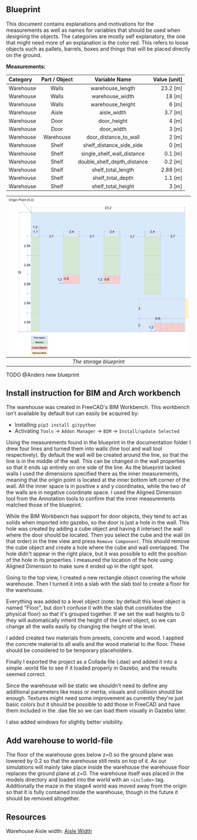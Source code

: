## Blueprint

This document contains explanations and motivations for the measurements as well as names for variables that should be used when designing the objects. The categories are mostly self explanatory, the one that might need more of an explanation is the color red. This refers to loose objects such as pallets, barrels, boxes and things that will be placed directly on the ground. 

**Measurements:**

| Category              | Part / Object         | Variable Name                 | Value [unit]  |
| :---                  | :----:                |    :----:                     |          ---: |
| Warehouse             | Walls                 | warehouse_length              | 23.2 [m]      |
| Warehouse             | Walls                 | warehouse_width               | 18 [m]        |
| Warehouse             | Walls                 | warehouse_height              | 6 [m]         |
| Warehouse             | Aisle                 | aisle_width                   | 3.7 [m]       |
| Warehouse             | Door                  | door_height                   | 4 [m]         |
| Warehouse             | Door                  | door_width                    | 3 [m]         |
| Warehouse             | Warehouse             | door_distance_to_wall         | 2 [m]         |
| Warehouse             | Shelf                 | shelf_distance_side_side      | 0 [m]         |
| Warehouse             | Shelf                 | single_shelf_wall_distance    | 0.1 [m]       |
| Warehouse             | Shelf                 | double_shelf_depth_distance   | 0.2 [m]       |
| Warehouse             | Shelf                 | shelf_total_length            | 2.88 [m]      |
| Warehouse             | Shelf                 | shelf_total_depth             | 1.1 [m]       |
| Warehouse             | Shelf                 | shelf_total_height            | 3 [m]         |

|![blueprint](resources/blueprint_storage.drawio.png)|
|:--:| 
| *The storage blueprint* |

TODO @Anders new blueprint


## Install instruction for BIM and Arch workbench

The warehouse was created in FreeCAD's BIM Workbench. This workbench isn't available by default but can easily be acquired by:

- Installing `pip3 install gitpython`
- Activating  `Tools` -> `Addon Manager` -> `BIM` -> `Install/update Selected`

Using the measurements found in the blueprint in the documentation folder I drew four lines and turned them into walls (line tool and wall tool respectively). By default the wall will be created around the line, so that the line is in the middle of the wall. This can be changed in the wall properties so that it ends up entirely on one side of the line.
As the blueprint lacked walls I used the dimensions specified there as the inner measurements, meaning that the origin point is located at the inner bottom left corner of the wall. All the inner space is in positive x and y coordinates, while the two of the walls are in negative coordinate space.
I used the Aligned Dimension tool from the Annotation tools to confirm that the inner measurements matched those of the blueprint.

While the BIM Workbench has support for door objects, they tend to act as solids when imported into gazebo, so the door is just a hole in the wall. This hole was created by adding a cube object and having it intersect the wall where the door should be located. Then you select the cube and the wall (in that order) in the tree view and press `Remove Component`. This should remove the cube object and create a hole where the cube and wall overlapped. The hole didn't appear in the right place, but it was possible to edit the position of the hole in its properties. I measured the location of the hole using Aligned Dimension to make sure it ended up in the right spot.

Going to the top view, I created a new rectangle object covering the whole warehouse. Then I turned it into a slab with the slab tool to create a floor for the warehouse.

Everything was added to a level object (note: by default this level object is named "Floor", but don't confuse it with the slab that constitutes the physical floor) so that it's grouped together. If we set the wall heights to 0 they will automatically inherit the height of the Level object, so we can change all the walls easily by changing the height of the level.

I added created two materials from presets, concrete and wood. I applied the concrete material to all walls and the wood material to the floor. These should be considered to be temporary placeholders.

Finally I exported the project as a Collada file (.dae) and added it into a simple .world file to see if it loaded properly in Gazebo, and the results seemed correct.

Since the warehouse will be static we shouldn't need to define any additional parameters like mass or inertia, visuals and collision should be enough. Textures might need some improvement as currently they're just basic colors but it should be possible to add those in FreeCAD and have them included in the .dae file so we can load them visually in Gazebo later.

I also added windows for slightly better visibility.


## Add warehouse to world-file

The floor of the warehouse goes below z=0 so the ground plane was lowered by 0.2 so that the warehouse still rests on top of it. As our simulations will mainly take place inside the warehouse the warehouse floor replaces the ground plane at z=0. The warehouse itself was placed in the models directory and loaded into the world with an `<include>` tag. Additionally the maze in the stage4 world was moved away from the origin so that it is fully contained inside the warehouse, though in the future it should be removed altogether.

## Resources

Warehouse Aisle width: [Aisle Width](https://www.conger.com/forklift-width/#:~:text=As%20you%20may%20recall%20from,standard%2048-inch%20pallets.)


